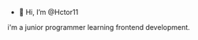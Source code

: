 - 👋 Hi, I’m @Hctor11

i'm a junior programmer learning frontend development.

<!---
Hctor11/Hctor11 is a ✨ special ✨ repository because its `README.md` (this file) appears on your GitHub profile.
You can click the Preview link to take a look at your changes.
--->
